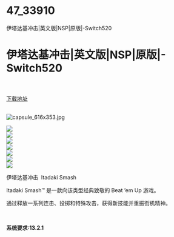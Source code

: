 # 47_33910
伊塔达基冲击|英文版|NSP|原版|-Switch520
# 伊塔达基冲击|英文版|NSP|原版|-Switch520
 <br/></br>
[下载地址](https://www.switch520.cc/article/33910 "下载地址")
<br/></br>

<p><img title="capsule_616x353.jpg" src="https://www.switch520.cc/muke_img/2022_07_02_7eb7cbba05efd.jpg" alt="capsule_616x353.jpg"></p>
<p><img src="https://cdn.akamai.steamstatic.com/steam/apps/1520510/ss_6d0d7dc6c226708c7ef6016c110bbaaf30abacea.600x338.jpg?t=1622715037"><br>
<img src="https://cdn.akamai.steamstatic.com/steam/apps/1520510/ss_e6f840e313a330e0a29403ae08b40d5714498a65.600x338.jpg?t=1622715037"><br>
<img src="https://cdn.akamai.steamstatic.com/steam/apps/1520510/ss_9c41e90c154c553cb49bd09c437d3e838f393738.600x338.jpg?t=1622715037"><br>
<img src="https://cdn.akamai.steamstatic.com/steam/apps/1520510/ss_db430a9dbb83d47e2e2e3518a8b53d2929255921.600x338.jpg?t=1622715037"><br>
<img src="https://cdn.akamai.steamstatic.com/steam/apps/1520510/ss_d494c23c1452b77eede49a9b1c3e9f07c4107485.600x338.jpg?t=1622715037"><br>
<img src="https://cdn.akamai.steamstatic.com/steam/apps/1520510/ss_d2d24d73f95617fbbe5aa1287c5270477b489b57.600x338.jpg?t=1622715037"><br>
<img src="https://cdn.akamai.steamstatic.com/steam/apps/1520510/ss_4e9709dbc61e71eeb6422366bf06419bbb539aba.600x338.jpg?t=1622715037"></p>
<p>伊塔达基冲击&nbsp; Itadaki Smash</p>
<p>Itadaki Smash™ 是一款向该类型经典致敬的 Beat ’em Up 游戏。</p>
<p>通过释放一系列连击、投掷和特殊攻击，获得新技能并重振街机精神。</p>
<p>&nbsp;</p>
<p><strong>系统要求:13.2.1</strong></p>



